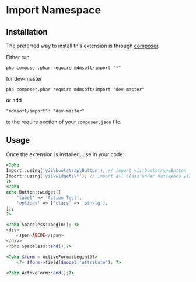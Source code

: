 Import Namespace
========================

Installation
------------

The preferred way to install this extension is through [composer](http://getcomposer.org/download/).

Either run

```
php composer.phar require mdmsoft/import "*"
```

for dev-master

```
php composer.phar require mdmsoft/import "dev-master"
```

or add

```
"mdmsoft/import": "dev-master"
```

to the require section of your `composer.json` file.


Usage
-----

Once the extension is installed, use in your code:

```php
<?php
Import::using('yii\bootstrap\Button'); // import yii\bootstrap\Button
Import::using('yii\widgets\*'); // import all class under namespace yii\widgets
?>
<?php
echo Button::widget([
    'label' => 'Action Test',
    'options' => ['class' => 'btn-lg'],
]);
?>

<?php Spaceless::begin(); ?>
<div>
    <span>ABCDE</span>
</div>
<?php Spaceless::end();?>

<?php $form = ActiveForm::begin()?>
    <?= $form->field($model,'attribute'); ?>

<?php ActiveForm::end();?>
```